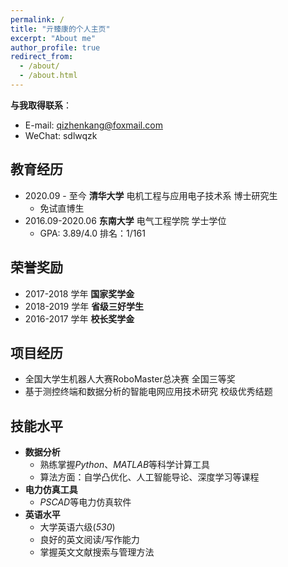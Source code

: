 ```yaml
---
permalink: /
title: "亓臻康的个人主页"
excerpt: "About me"
author_profile: true
redirect_from: 
  - /about/
  - /about.html
---
```



**与我取得联系**：
- E-mail: qizhenkang@foxmail.com
- WeChat: sdlwqzk

## 教育经历
- 2020.09 - 至今  **清华大学** 电机工程与应用电子技术系 博士研究生
  - 免试直博生
- 2016.09-2020.06 **东南大学** 电气工程学院 学士学位
  - GPA: 3.89/4.0 排名：1/161

## 荣誉奖励

- 2017-2018 学年 **国家奖学金**
- 2018-2019 学年 **省级三好学生**
- 2016-2017 学年 **校长奖学金**

## 项目经历

- 全国大学生机器人大赛RoboMaster总决赛 全国三等奖
- 基于测控终端和数据分析的智能电网应用技术研究 校级优秀结题

## 技能水平

- **数据分析**
  - 熟练掌握*Python*、*MATLAB*等科学计算工具 
  - 算法方面：自学凸优化、人工智能导论、深度学习等课程
- **电力仿真工具**
  - *PSCAD*等电力仿真软件
- **英语水平**
  - 大学英语六级(*530*)
  - 良好的英文阅读/写作能力
  - 掌握英文文献搜索与管理方法
